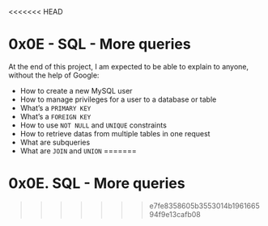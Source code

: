 <<<<<<< HEAD
# 0x0E - SQL - More queries

At the end of this project, I am expected to be able to explain to anyone, without the help of Google:
* How to create a new MySQL user
* How to manage privileges for a user to a database or table
* What’s a `PRIMARY KEY`
* What’s a `FOREIGN KEY`
* How to use `NOT NULL` and `UNIQUE` constraints
* How to retrieve datas from multiple tables in one request
* What are subqueries
* What are `JOIN` and `UNION`
=======
# 0x0E. SQL - More queries
>>>>>>> e7fe8358605b3553014b196166594f9e13cafb08
